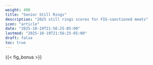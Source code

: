 ```yaml
---
weight: 400
title: "Senior Still Rings"
description: "2025 still rings scores for FIG-sanctioned meets"
icon: "article"
date: "2025-10-19T21:56:25-05:00"
lastmod: "2025-10-19T21:56:25-05:00"
draft: false
toc: true
---
```


{{< fig_bonus >}}